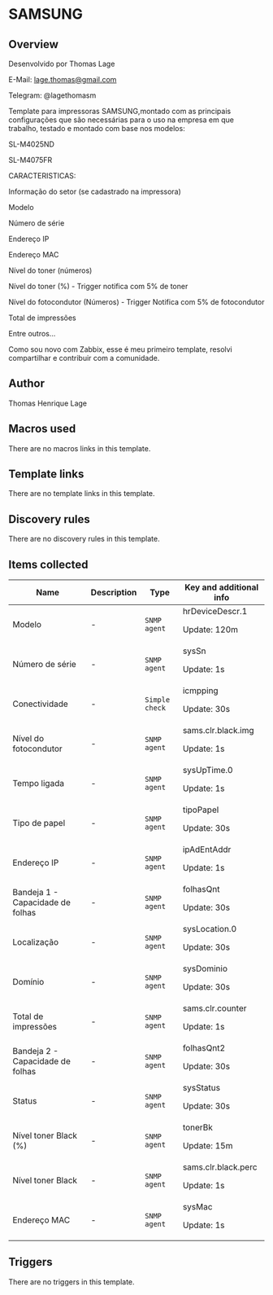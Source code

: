 # SAMSUNG

## Overview

Desenvolvido por Thomas Lage 


E-Mail: lage.thomas@gmail.com


Telegram: @lagethomasm


 


 


Template para impressoras SAMSUNG,montado com as principais configurações que são necessárias para o uso na empresa em que trabalho, testado e montado com base nos modelos:


 


SL-M4025ND


SL-M4075FR


CARACTERISTICAS:


 


Informação do setor (se cadastrado na impressora)


Modelo


Número de série


Endereço IP


Endereço MAC


Nível do toner (números)


Nível do toner (%) - Trigger notifica com 5% de toner


Nível do fotocondutor (Números) - Trigger Notifica com 5% de fotocondutor


Total de impressões


Entre outros...


Como sou novo com Zabbix, esse é meu primeiro template, resolvi compartilhar e contribuir com a comunidade.



## Author

Thomas Henrique Lage

## Macros used

There are no macros links in this template.

## Template links

There are no template links in this template.

## Discovery rules

There are no discovery rules in this template.

## Items collected

|Name|Description|Type|Key and additional info|
|----|-----------|----|----|
|Modelo|<p>-</p>|`SNMP agent`|hrDeviceDescr.1<p>Update: 120m</p>|
|Número de série|<p>-</p>|`SNMP agent`|sysSn<p>Update: 1s</p>|
|Conectividade|<p>-</p>|`Simple check`|icmpping<p>Update: 30s</p>|
|Nível do fotocondutor|<p>-</p>|`SNMP agent`|sams.clr.black.img<p>Update: 1s</p>|
|Tempo ligada|<p>-</p>|`SNMP agent`|sysUpTime.0<p>Update: 1s</p>|
|Tipo de papel|<p>-</p>|`SNMP agent`|tipoPapel<p>Update: 30s</p>|
|Endereço IP|<p>-</p>|`SNMP agent`|ipAdEntAddr<p>Update: 1s</p>|
|Bandeja 1 - Capacidade de folhas|<p>-</p>|`SNMP agent`|folhasQnt<p>Update: 30s</p>|
|Localização|<p>-</p>|`SNMP agent`|sysLocation.0<p>Update: 30s</p>|
|Domínio|<p>-</p>|`SNMP agent`|sysDominio<p>Update: 30s</p>|
|Total de impressões|<p>-</p>|`SNMP agent`|sams.clr.counter<p>Update: 1s</p>|
|Bandeja 2 - Capacidade de folhas|<p>-</p>|`SNMP agent`|folhasQnt2<p>Update: 30s</p>|
|Status|<p>-</p>|`SNMP agent`|sysStatus<p>Update: 30s</p>|
|Nível toner Black (%)|<p>-</p>|`SNMP agent`|tonerBk<p>Update: 15m</p>|
|Nível toner Black|<p>-</p>|`SNMP agent`|sams.clr.black.perc<p>Update: 1s</p>|
|Endereço MAC|<p>-</p>|`SNMP agent`|sysMac<p>Update: 1s</p>|
## Triggers

There are no triggers in this template.

